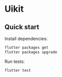 # Uikit

## Quick start

Install dependencies:

```bash
flutter packages get
flutter packages upgrade
```

Run tests:

```bash
flutter test
```

